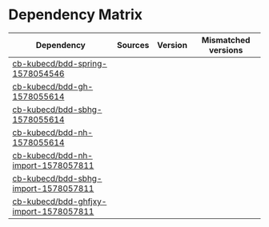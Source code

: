 # Dependency Matrix

Dependency | Sources | Version | Mismatched versions
---------- | ------- | ------- | -------------------
[cb-kubecd/bdd-spring-1578054546](https://github.com/cb-kubecd/bdd-spring-1578054546.git) |  | []() | 
[cb-kubecd/bdd-gh-1578055614](https://github.com/cb-kubecd/bdd-gh-1578055614.git) |  | []() | 
[cb-kubecd/bdd-sbhg-1578055614](https://github.com/cb-kubecd/bdd-sbhg-1578055614.git) |  | []() | 
[cb-kubecd/bdd-nh-1578055614](https://github.com/cb-kubecd/bdd-nh-1578055614.git) |  | []() | 
[cb-kubecd/bdd-nh-import-1578057811](https://github.com/cb-kubecd/bdd-nh-import-1578057811.git) |  | []() | 
[cb-kubecd/bdd-sbhg-import-1578057811](https://github.com/cb-kubecd/bdd-sbhg-import-1578057811.git) |  | []() | 
[cb-kubecd/bdd-ghfjxy-import-1578057811](https://github.com/cb-kubecd/bdd-ghfjxy-import-1578057811.git) |  | []() | 
